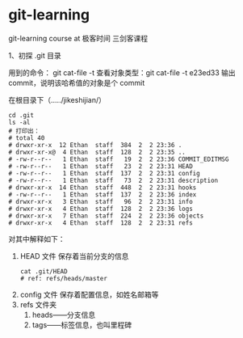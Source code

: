 # git-learning
git-learning course at 极客时间 三剑客课程

1、初探 .git 目录

用到的命令：
git cat-file -t 查看对象类型：git cat-file -t e23ed33 输出 commit，说明该哈希值的对象是个 commit

在根目录下（...../jikeshijian/）
```
cd .git
ls -al
# 打印出：
# total 40
# drwxr-xr-x  12 Ethan  staff  384  2  2 23:36 .
# drwxr-xr-x@  4 Ethan  staff  128  2  2 23:35 ..
# -rw-r--r--   1 Ethan  staff   19  2  2 23:36 COMMIT_EDITMSG
# -rw-r--r--   1 Ethan  staff   23  2  2 23:31 HEAD
# -rw-r--r--   1 Ethan  staff  137  2  2 23:31 config
# -rw-r--r--   1 Ethan  staff   73  2  2 23:31 description
# drwxr-xr-x  14 Ethan  staff  448  2  2 23:31 hooks
# -rw-r--r--   1 Ethan  staff  137  2  2 23:36 index
# drwxr-xr-x   3 Ethan  staff   96  2  2 23:31 info
# drwxr-xr-x   4 Ethan  staff  128  2  2 23:36 logs
# drwxr-xr-x   7 Ethan  staff  224  2  2 23:36 objects
# drwxr-xr-x   4 Ethan  staff  128  2  2 23:31 refs
```

对其中解释如下：
1. HEAD 文件
   保存着当前分支的信息
   ```
   cat .git/HEAD
   # ref: refs/heads/master
   ```
2. config 文件
   保存着配置信息，如姓名邮箱等
3. refs 文件夹
   1. heads——分支信息
   2. tags——标签信息，也叫里程碑
